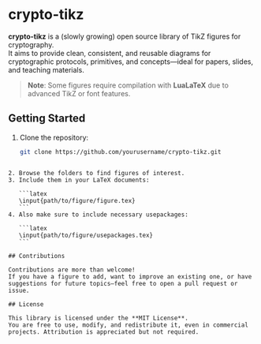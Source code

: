 # crypto-tikz

**crypto-tikz** is a (slowly growing) open source library of TikZ figures for cryptography.  
It aims to provide clean, consistent, and reusable diagrams for cryptographic protocols, primitives, and concepts—ideal for papers, slides, and teaching materials.

> **Note**: Some figures require compilation with **LuaLaTeX** due to advanced TikZ or font features.

## Getting Started

1. Clone the repository:
   ```bash
   git clone https://github.com/yourusername/crypto-tikz.git
````

2. Browse the folders to find figures of interest.
3. Include them in your LaTeX documents:

   ```latex
   \input{path/to/figure/figure.tex}
   ```
4. Also make sure to include necessary usepackages:

   ```latex
   \input{path/to/figure/usepackages.tex}
   ```

## Contributions

Contributions are more than welcome!
If you have a figure to add, want to improve an existing one, or have suggestions for future topics—feel free to open a pull request or issue.

## License

This library is licensed under the **MIT License**.
You are free to use, modify, and redistribute it, even in commercial projects. Attribution is appreciated but not required.
